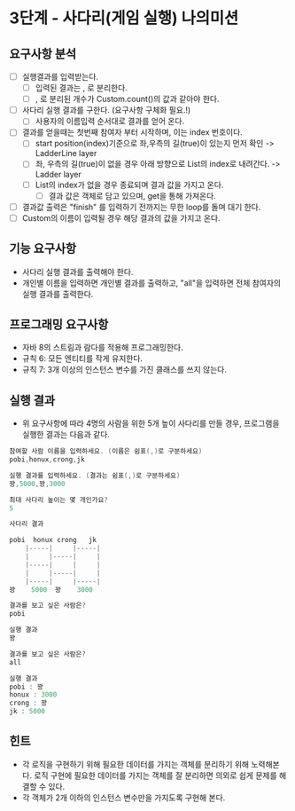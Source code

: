 # 3단계 - 사다리(게임 실행)  나의미션

## 요구사항 분석
- [ ] 실행결과를 입력받는다.
    - [ ] 입력된 결과는 , 로 분리한다.
    - [ ] , 로 분리된 개수가 Custom.count()의 값과 같아야 한다.
- [ ] 사다리 실행 결과를 구한다. (요구사항 구체화 필요.!)
    - [ ] 사용자의 이름입력 순서대로 결과를 얻어 온다.
- [ ] 결과를 얻을때는 첫번째 참여자 부터 시작하며, 이는 index 번호이다.  
    - [ ] start position(index)기준으로 좌,우측의 길(true)이 있는지 먼저 확인 -> LadderLine layer
    - [ ] 좌, 우측의 길(true)이 없을 경우 아래 방향으로 List<LadderLine>의 index로 내려간다. -> Ladder layer
    - [ ] List<LadderLine>의 index가 없을 경우 종료되며 결과 값을 가지고 온다.
        - [ ] 결과 값은 객체로 담고 있으며, get을 통해 가져온다.
- [ ] 결과값 출력은 "finish" 를 입력하기 전까지는 무한 loop를 돌며 대기 한다.
- [ ] Custom의 이름이 입력될 경우 해당 결과의 값을 가지고 온다.

## 기능 요구사항

- 사다리 실행 결과를 출력해야 한다.
- 개인별 이름을 입력하면 개인별 결과를 출력하고, "all"을 입력하면 전체 참여자의 실행 결과를 출력한다.

## 프로그래밍 요구사항

- 자바 8의 스트림과 람다를 적용해 프로그래밍한다.
- 규칙 6: 모든 엔티티를 작게 유지한다.
- 규칙 7: 3개 이상의 인스턴스 변수를 가진 클래스를 쓰지 않는다.

## 실행 결과
- 위 요구사항에 따라 4명의 사람을 위한 5개 높이 사다리를 만들 경우, 프로그램을 실행한 결과는 다음과 같다.

```java
참여할 사람 이름을 입력하세요. (이름은 쉼표(,)로 구분하세요)
pobi,honux,crong,jk

실행 결과를 입력하세요. (결과는 쉼표(,)로 구분하세요)
꽝,5000,꽝,3000

최대 사다리 높이는 몇 개인가요?
5

사다리 결과

pobi  honux crong   jk
    |-----|     |-----|
    |     |-----|     |
    |-----|     |     |
    |     |-----|     |
    |-----|     |-----|
꽝    5000  꽝    3000

결과를 보고 싶은 사람은?
pobi

실행 결과
꽝

결과를 보고 싶은 사람은?
all

실행 결과
pobi : 꽝
honux : 3000
crong : 꽝
jk : 5000
```

## 힌트

- 각 로직을 구현하기 위해 필요한 데이터를 가지는 객체를 분리하기 위해 노력해본다. 로직 구현에 필요한 데이터를 가지는 객체를 잘 분리하면 의외로 쉽게 문제를 해결할 수 있다.
- 각 객체가 2개 이하의 인스턴스 변수만을 가지도록 구현해 본다.